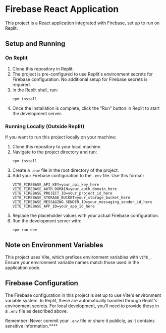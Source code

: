 # Firebase React Application

This project is a React application integrated with Firebase, set up to run on Replit.

## Setup and Running

### On Replit

1. Clone this repository in Replit.
2. The project is pre-configured to use Replit's environment secrets for Firebase configuration. No additional setup for Firebase secrets is required.
3. In the Replit shell, run:
   ```
   npm install
   ```
4. Once the installation is complete, click the "Run" button in Replit to start the development server.

### Running Locally (Outside Replit)

If you want to run this project locally on your machine:

1. Clone this repository to your local machine.
2. Navigate to the project directory and run:
   ```
   npm install
   ```
3. Create a `.env` file in the root directory of the project.
4. Add your Firebase configuration to the `.env` file. Use this format:
   ```
   VITE_FIREBASE_API_KEY=your_api_key_here
   VITE_FIREBASE_AUTH_DOMAIN=your_auth_domain_here
   VITE_FIREBASE_PROJECT_ID=your_project_id_here
   VITE_FIREBASE_STORAGE_BUCKET=your_storage_bucket_here
   VITE_FIREBASE_MESSAGING_SENDER_ID=your_messaging_sender_id_here
   VITE_FIREBASE_APP_ID=your_app_id_here
   ```
5. Replace the placeholder values with your actual Firebase configuration.
6. Run the development server with:
   ```
   npm run dev
   ```

## Note on Environment Variables

This project uses Vite, which prefixes environment variables with `VITE_`. Ensure your environment variable names match those used in the application code.

## Firebase Configuration

The Firebase configuration in this project is set up to use Vite's environment variable system. In Replit, these are automatically handled through Replit's environment secrets. For local development, you'll need to provide these in a `.env` file as described above.

Remember: Never commit your `.env` file or share it publicly, as it contains sensitive information.****